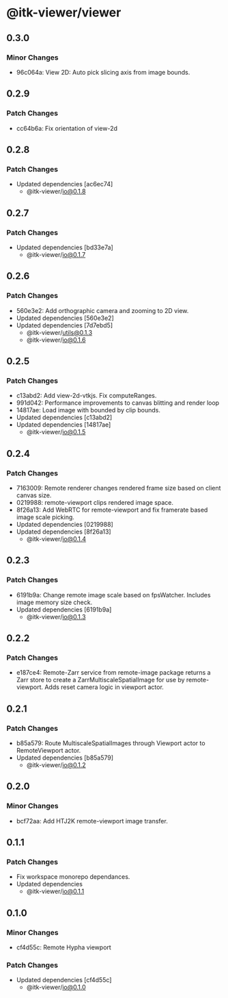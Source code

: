 # @itk-viewer/viewer

## 0.3.0

### Minor Changes

- 96c064a: View 2D: Auto pick slicing axis from image bounds.

## 0.2.9

### Patch Changes

- cc64b6a: Fix orientation of view-2d

## 0.2.8

### Patch Changes

- Updated dependencies [ac6ec74]
  - @itk-viewer/io@0.1.8

## 0.2.7

### Patch Changes

- Updated dependencies [bd33e7a]
  - @itk-viewer/io@0.1.7

## 0.2.6

### Patch Changes

- 560e3e2: Add orthographic camera and zooming to 2D view.
- Updated dependencies [560e3e2]
- Updated dependencies [7d7ebd5]
  - @itk-viewer/utils@0.1.3
  - @itk-viewer/io@0.1.6

## 0.2.5

### Patch Changes

- c13abd2: Add view-2d-vtkjs. Fix computeRanges.
- 991d042: Performance improvements to canvas blitting and render loop
- 14817ae: Load image with bounded by clip bounds.
- Updated dependencies [c13abd2]
- Updated dependencies [14817ae]
  - @itk-viewer/io@0.1.5

## 0.2.4

### Patch Changes

- 7163009: Remote renderer changes rendered frame size based on client canvas size.
- 0219988: remote-viewport clips rendered image space.
- 8f26a13: Add WebRTC for remote-viewport and fix framerate based image scale picking.
- Updated dependencies [0219988]
- Updated dependencies [8f26a13]
  - @itk-viewer/io@0.1.4

## 0.2.3

### Patch Changes

- 6191b9a: Change remote image scale based on fpsWatcher. Includes image memory size check.
- Updated dependencies [6191b9a]
  - @itk-viewer/io@0.1.3

## 0.2.2

### Patch Changes

- e187ce4: Remote-Zarr service from remote-image package returns a Zarr store to create a ZarrMultiscaleSpatialImage for use by remote-viewport. Adds reset camera logic in viewport actor.

## 0.2.1

### Patch Changes

- b85a579: Route MultiscaleSpatialImages through Viewport actor to RemoteViewport actor.
- Updated dependencies [b85a579]
  - @itk-viewer/io@0.1.2

## 0.2.0

### Minor Changes

- bcf72aa: Add HTJ2K remote-viewport image transfer.

## 0.1.1

### Patch Changes

- Fix workspace monorepo dependances.
- Updated dependencies
  - @itk-viewer/io@0.1.1

## 0.1.0

### Minor Changes

- cf4d55c: Remote Hypha viewport

### Patch Changes

- Updated dependencies [cf4d55c]
  - @itk-viewer/io@0.1.0
